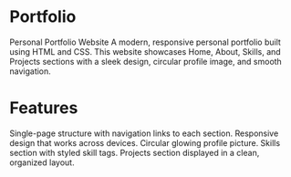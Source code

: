 # Portfolio
Personal Portfolio Website
A modern, responsive personal portfolio built using HTML and CSS.
This website showcases Home, About, Skills, and Projects sections with a sleek design, circular profile image, and smooth navigation.

# Features
Single-page structure with navigation links to each section.
Responsive design that works across devices.
Circular glowing profile picture.
Skills section with styled skill tags.
Projects section displayed in a clean, organized layout.
